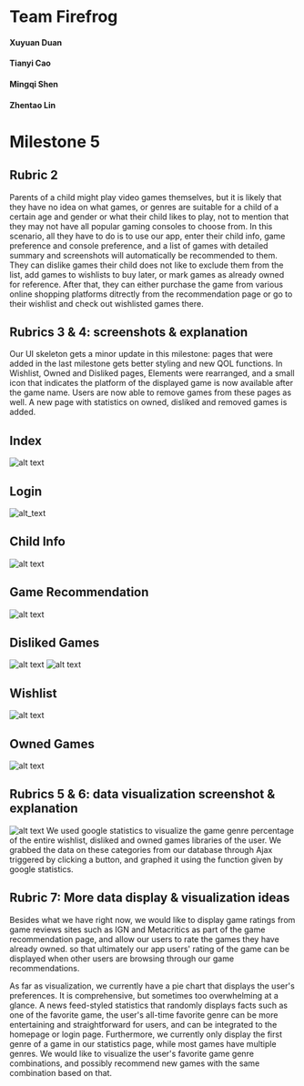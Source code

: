 # Team Firefrog
#### Xuyuan Duan
#### Tianyi Cao
#### Mingqi Shen
#### Zhentao Lin  

# Milestone 5
## Rubric 2 
Parents of a child might play video games themselves, but it is likely that they have no idea on what games, or genres are suitable for a child of a certain age and gender or what their child likes to play, not to mention that they may not have all popular gaming consoles to choose from. In this scenario, all they have to do is to use our app, enter their child info, game preference and console preference, and a list of games with detailed summary and screenshots will automatically be recommended to them. They can dislike games their child does not like to exclude them from the list, add games to wishlists to buy later, or mark games as already owned for reference. After that, they can either purchase the game from various online shopping platforms ditrectly from the recommendation page or go to their wishlist and check out wishlisted games there. 
## Rubrics 3 & 4: screenshots & explanation
Our UI skeleton gets a minor update in this milestone: pages that were added in the last milestone gets better styling and new QOL functions. In Wishlist, Owned and Disliked pages, Elements were rearranged, and a small icon that indicates the platform of the displayed game is now available after the game name. Users are now able to remove games from these pages as well. A new page with statistics on owned, disliked and removed games is added.
## Index

![alt text](https://github.com/mis046/COGS121_SP19_MS-ZL-TC-XD/blob/ms4/ms4_screenshots/Screen%20Shot%202019-05-22%20at%2010.32.26%20AM.png)

## Login

![alt_text](https://github.com/mis046/COGS121_SP19_MS-ZL-TC-XD/blob/ms4/ms4_screenshots/Screen%20Shot%202019-05-22%20at%2010.33.12%20AM.png)

## Child Info

![alt text](https://github.com/mis046/COGS121_SP19_MS-ZL-TC-XD/blob/ms4/ms4_screenshots/Screen%20Shot%202019-05-22%20at%2010.33.52%20AM.png)

## Game Recommendation

![alt text](https://github.com/mis046/COGS121_SP19_MS-ZL-TC-XD/blob/ms4/ms4_screenshots/Screen%20Shot%202019-05-22%20at%2010.42.29%20AM.png)

## Disliked Games
![alt text](https://github.com/mis046/COGS121_SP19_MS-ZL-TC-XD/blob/ms5/ms5_screenshots/dislike.png)
![alt text](https://github.com/mis046/COGS121_SP19_MS-ZL-TC-XD/blob/ms5/ms5_screenshots/owned-2.png)

## Wishlist
![alt text](https://github.com/mis046/COGS121_SP19_MS-ZL-TC-XD/blob/ms5/ms5_screenshots/wishlist.png)

## Owned Games
![alt text](https://github.com/mis046/COGS121_SP19_MS-ZL-TC-XD/blob/ms5/ms5_screenshots/owned.png)

## Rubrics 5 & 6: data visualization screenshot & explanation

![alt text](https://github.com/mis046/COGS121_SP19_MS-ZL-TC-XD/blob/ms5/ms5_screenshots/statistics.png)
We used google statistics to visualize the game genre percentage of the entire wishlist, disliked and owned games libraries of the user. We grabbed the data on these categories from our database through Ajax triggered by clicking a button, and graphed it using the function given by google statistics. 


## Rubric 7: More data display & visualization ideas
  Besides what we have right now, we would like to display game ratings from game reviews sites such as IGN and Metacritics as part of the game recommendation page, and allow our users to rate the games they have already owned. so that ultimately our app users' rating of the game can be displayed when other users are browsing through our game recommendations.

  As far as visualization, we currently have a pie chart that displays the user's preferences. It is comprehensive, but sometimes too overwhelming at a glance. A news feed-styled statistics that randomly displays facts such as one of the favorite game, the user's all-time favorite genre can be more entertaining and straightforward for users, and can be integrated to the homepage or login page. Furthermore, we currently only display the first genre of a game in our statistics page, while most games have multiple genres. We would like to visualize the user's favorite game genre combinations, and possibly recommend new games with the same combination based on that.

##
